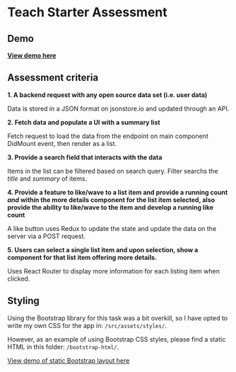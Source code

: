 # Teach Starter Assessment

## Demo
**[View demo here](https://so-teachstarter-assessment.surge.sh/)**

## Assessment criteria

**1. A backend request with any open source data set (i.e. user data)**

Data is stored in a JSON format on jsonstore.io and updated through an API.

**2. Fetch data and populate a UI with a summary list**

Fetch request to load the data from the endpoint on main component DidMount event, then render as a list.

**3. Provide a search field that interacts with the data** 

Items in the list can be filtered based on search query. Filter searchs the _title_ and _summary_ of items.

**4. Provide a feature to like/wave to a list item and provide a running count _and_ within the more details component for the list item selected, also provide the ability to like/wave to the item and develop a running like count**

A like button uses Redux to update the state and update the data on the server via a POST request.

**5. Users can select a single list item and upon selection, show a component for that list item offering more details.**

Uses React Router to display more information for each listing item when clicked.

## Styling

Using the Bootstrap library for this task was a bit overkill, so I have opted to write my own CSS for the app in: `/src/assets/styles/`.

However, as an example of using Bootstrap CSS styles, please find a static HTML in this folder: `/bootstrap-html/`.

[View demo of static Bootstrap layout here](https://so-teachstarter-assessment.surge.sh/bootstrap-html/)
